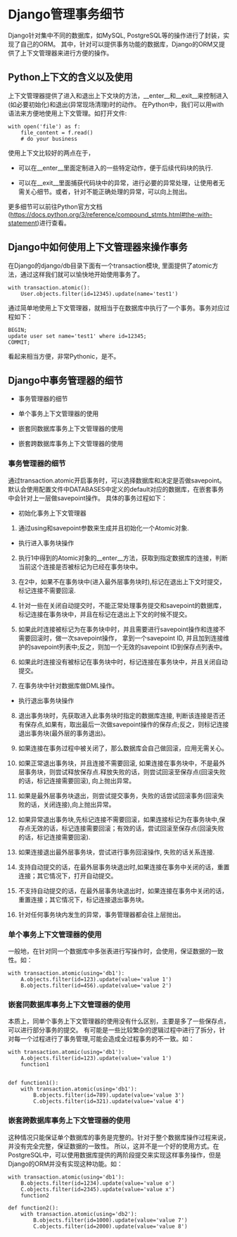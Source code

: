 Django管理事务细节
==================

Django针对集中不同的数据库，如MySQL, PostgreSQL等的操作进行了封装，实现了自己的ORM。
其中，针对可以提供事务功能的数据库，Django的ORM又提供了上下文管理器来进行方便的操作。


Python上下文的含义以及使用
--------------------------


上下文管理器提供了进入和退出上下文块的方法，\_\_enter\_\_和\_\_exit__来控制进入(如必要初始化)和退出(异常现场清理)时的动作。
在Python中，我们可以用with语法来方便地使用上下文管理。如打开文件:

	with open('file') as f:
		file_content = f.read()
		# do your business

使用上下文比较好的两点在于，

*  可以在\_\_enter__里面定制进入的一些特定动作，便于后续代码块的执行.

* 可以在\_\_exit__里面捕获代码块中的异常，进行必要的异常处理，让使用者无需关心细节。或者，针对不能正确处理的异常，可以向上抛出。

更多细节可以前往Python官方文档(<https://docs.python.org/3/reference/compound_stmts.html#the-with-statement>)进行查看。



Django中如何使用上下文管理器来操作事务
--------------------------------------

在Django的django/db目录下面有一个transaction模块, 里面提供了atomic方法，通过这样我们就可以愉快地开始使用事务了。

	with transaction.atomic():
		User.objects.filter(id=12345).update(name='test1')

通过简单地使用上下文管理器，就相当于在数据库中执行了一个事务。事务对应过程如下：

	BEGIN;
	update user set name='test1' where id=12345;
	COMMIT;

看起来相当方便，非常Pythonic，是不。



Django中事务管理器的细节
------------------------

* 事务管理器的细节

* 单个事务上下文管理器的使用

* 嵌套同数据库事务上下文管理器的使用

* 嵌套跨数据库事务上下文管理器的使用


### 事务管理器的细节 ###

通过transaction.atomic开启事务时，可以选择数据库和决定是否做savepoint。默认会使用配置文件中DATABASES中定义的default对应的数据库，在嵌套事务中会针对上一层做savepoint操作。
具体的事务过程如下：

* 初始化事务上下文管理器

1) 通过using和savepoint参数来生成并且初始化一个Atomic对象.


* 执行进入事务块操作

2) 执行1中得到的Atomic对象的\_\_enter\_\_方法，获取到指定数据库的连接，判断当前这个连接是否被标记为已经在事务块中。

3) 在2中，如果不在事务块中(进入最外层事务块时),标记在退出上下文时提交，标记连接不需要回滚.


4) 针对一些在关闭自动提交时，不能正常处理事务提交和savepoint的数据库，标记连接在事务块中，并且在标记在退出上下文的时候不提交。

5) 如果此时连接被标记为在事务块中时，并且需要进行savepoint操作和连接不需要回滚时，做一次savepoint操作，
拿到一个savepoint ID, 并且加到连接维护的savepoint列表中;反之，则加一个无效的savepoint ID到保存点列表中。

6) 如果此时连接没有被标记在事务块中时，标记连接在事务块中，并且关闭自动提交。

7) 在事务块中针对数据库做DML操作。


* 执行退出事务块操作

8) 退出事务块时，先获取进入此事务块时指定的数据库连接, 判断该连接是否还有保存点,如果有，取出最后一次做savepoint操作的保存点;反之，则标记连接退出事务块(最外层的事务退出)。

9) 如果连接在事务过程中被关闭了，那么数据库会自己做回滚，应用无需关心。

10) 如果正常退出事务块，并且连接不需要回滚, 如果连接在事务块中，不是最外层事务块，则尝试释放保存点.释放失败的话，则尝试回滚至保存点(回滚失败的话，标记连接需要回滚), 向上抛出异常。

11) 如果是最外层事务块退出，则尝试提交事务，失败的话尝试回滚事务(回滚失败的话，关闭连接),向上抛出异常。

12) 如果异常退出事务块,先标记连接不需要回滚，如果连接标记为在事务块中,保存点无效的话，标记连接需要回滚；有效的话，尝试回滚至保存点(回滚失败的话，标记连接需要回滚).

13) 如果连接退出最外层事务块，尝试进行事务回滚操作, 失败的话关系连接.

14) 支持自动提交的话，在最外层事务块退出时,如果连接在事务中关闭的话，重置连接；其它情况下，打开自动提交。

15) 不支持自动提交的话，在最外层事务块退出时，如果连接在事务中关闭的话，重置连接；其它情况下，标记连接退出事务块。

16) 针对任何事务块内发生的异常，事务管理器都会往上层抛出。


### 单个事务上下文管理器的使用 ###


一般地，在针对同一个数据库中多张表进行写操作时，会使用，保证数据的一致性。如：

	with transaction.atomic(using='db1'):
		A.objects.filter(id=123).update(value='value 1')
		B.objects.filter(id=456).update(value='value 2')


### 嵌套同数据库事务上下文管理器的使用 ###

本质上，同单个事务上下文管理器的使用没有什么区别，主要是多了一些保存点，可以进行部分事务的提交。
有可能是一些比较繁杂的逻辑过程中进行了拆分，针对每一个过程进行了事务管理,可能会造成全过程事务的不一致。如：

	with transaction.atomic(using='db1'):
		A.objects.filter(id=123).update(value='value 1')
		function1


	def function1():
		with transaction.atomic(using='db1'):
			B.objects.filter(id=789).update(value='value 3')
			C.objects.filter(id=321).update(value='value 4')


### 嵌套跨数据库事务上下文管理器的使用 ###

这种情况只能保证单个数据库的事务是完整的。针对于整个数据库操作过程来说，并没有完全完整，保证数据的一致性。
所以，这并不是一个好的使用方式。在PostgreSQL中，可以使用数据库提供的两阶段提交来实现这样事务操作，但是Django的ORM并没有实现这种功能。如：

	with transaction.atomic(using='db1'):
		B.objects.filter(id=1234).update(value='value o')
		C.objects.filter(id=2345).update(value='value x')
		function2

	def function2():
		with transaction.atomic(using='db2'):
			B.objects.filter(id=1000).update(value='value 7')
			C.objects.filter(id=2000).update(value='value 8')

